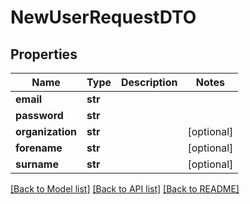 # NewUserRequestDTO

## Properties
Name | Type | Description | Notes
------------ | ------------- | ------------- | -------------
**email** | **str** |  | 
**password** | **str** |  | 
**organization** | **str** |  | [optional] 
**forename** | **str** |  | [optional] 
**surname** | **str** |  | [optional] 

[[Back to Model list]](../README.md#documentation-for-models) [[Back to API list]](../README.md#documentation-for-api-endpoints) [[Back to README]](../README.md)


